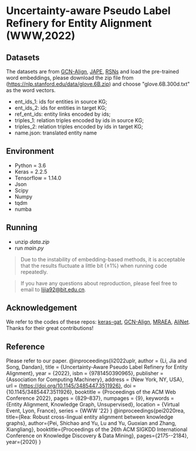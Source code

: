 # Uncertainty-aware Pseudo Label Refinery for Entity Alignment (WWW,2022)

## Datasets

The datasets are from [GCN-Align](https://github.com/1049451037/GCN-Align), [JAPE](https://github.com/nju-websoft/JAPE), [RSNs](https://github.com/nju-websoft/RSN) and load the pre-trained word embeddings, please download the zip file from (https://nlp.stanford.edu/data/glove.6B.zip) and choose "glove.6B.300d.txt" as the word vectors.



* ent_ids_1: ids for entities in source KG;
* ent_ids_2: ids for entities in target KG;
* ref_ent_ids: entity links encoded by ids;
* triples_1: relation triples encoded by ids in source KG;
* triples_2: relation triples encoded by ids in target KG;
* name.json: translated entity name


## Environment

* Python = 3.6
* Keras = 2.2.5
* Tensorflow = 1.14.0
* Json
* Scipy
* Numpy
* tqdm
* numba


## Running
* unzip *data.zip*
* run *main.py*

> Due to the instability of embedding-based methods, it is acceptable that the results fluctuate a little bit (±1%) when running code repeatedly.

> If you have any questions about reproduction, please feel free to email to lijia92@bit.edu.cn.


## Acknowledgement

We refer to the codes of these repos: [keras-gat](https://github.com/danielegrattarola/keras-gat), [GCN-Align](https://github.com/1049451037/GCN-Align), [MRAEA](https://github.com/MaoXinn/MRAEA), [AliNet](https://github.com/nju-websoft/AliNet). 
Thanks for their great contributions!

## Reference
Please refer to our paper. 
    @inproceedings{li2022uplr,
      author = {Li, Jia and Song, Dandan},
      title = {Uncertainty-Aware Pseudo Label Refinery for Entity Alignment},
      year = {2022},
      isbn = {9781450390965},
      publisher = {Association for Computing Machinery},
      address = {New York, NY, USA},
      url = {https://doi.org/10.1145/3485447.3511926},
      doi = {10.1145/3485447.3511926},
      booktitle = {Proceedings of the ACM Web Conference 2022},
      pages = {829–837},
      numpages = {9},
      keywords = {Entity Alignment, Knowledge Graph, Unsupervised},
      location = {Virtual Event, Lyon, France},
      series = {WWW '22}
      }
    @inproceedings{pei2020rea,
      title={Rea: Robust cross-lingual entity alignment between knowledge graphs},
      author={Pei, Shichao and Yu, Lu and Yu, Guoxian and Zhang, Xiangliang},
      booktitle={Proceedings of the 26th ACM SIGKDD International Conference on Knowledge Discovery \& Data Mining},
      pages={2175--2184},
      year={2020}
    }
